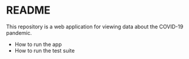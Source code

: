 # README

This repository is a web application for viewing data about the COVID-19 pandemic.

* How to run the app
* How to run the test suite
